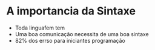 # A importancia da Sintaxe 

* Toda linguafem tem 
* Uma boa comunicação necessita de uma boa sintaxe 
* 82% dos errso para iniciantes programação
